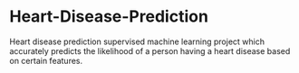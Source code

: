 # Heart-Disease-Prediction
Heart disease prediction supervised machine learning project which accurately predicts the likelihood of a person having a heart disease based on certain features.
